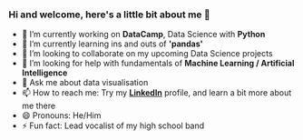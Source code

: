 ### Hi and welcome, here's a little bit about me 👋




- 🔭 I’m currently working on **DataCamp**, Data Science with **Python**
- 🌱 I’m currently learning ins and outs of **'pandas'**
- 👯 I’m looking to collaborate on my upcoming Data Science projects
- 🤔 I’m looking for help with fundamentals of **Machine Learning / Artificial Intelligence**
- 💬 Ask me about data visualisation
- 📫 How to reach me: Try my [**LinkedIn**](https://www.linkedin.com/in/nev-erkam-yildirim-a26b56117/) profile, and learn a bit more about me there
- 😄 Pronouns: He/Him
- ⚡ Fun fact: Lead vocalist of my high school band
